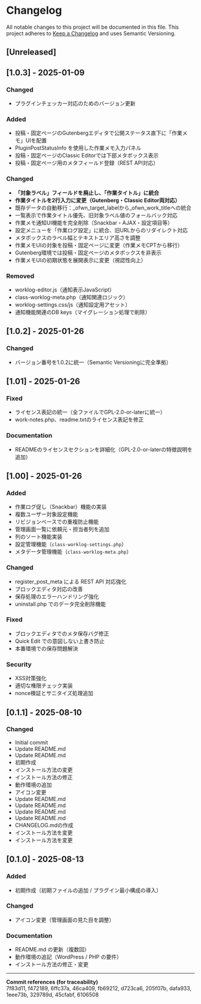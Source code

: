 # Changelog
All notable changes to this project will be documented in this file.
This project adheres to [Keep a Changelog](https://keepachangelog.com/en/1.0.0/) and uses Semantic Versioning.

## [Unreleased]

## [1.0.3] - 2025-01-09
### Changed
- プラグインチェッカー対応のためのバージョン更新
### Added
- 投稿・固定ページのGutenbergエディタで公開ステータス直下に「作業メモ」UIを配置
- PluginPostStatusInfo を使用した作業メモ入力パネル
- 投稿・固定ページのClassic Editorでは下部メタボックス表示
- 投稿・固定ページ用のメタフィールド登録（REST API対応）

### Changed
- **「対象ラベル」フィールドを廃止し、「作業タイトル」に統合**
- **作業タイトルを2行入力に変更（Gutenberg・Classic Editor両対応）**
- 既存データの自動移行：_ofwn_target_labelから_ofwn_work_titleへの統合
- 一覧表示で作業タイトル優先、旧対象ラベル値のフォールバック対応
- 作業メモ通知UI機能を完全削除（Snackbar・AJAX・設定項目等）
- 設定メニューを「作業ログ設定」に統合、旧URLからのリダイレクト対応
- メタボックスのラベル幅とテキストエリア高さを調整
- 作業メモUIの対象を投稿・固定ページに変更（作業メモCPTから移行）
- Gutenberg環境では投稿・固定ページのメタボックスを非表示
- 作業メモUIの初期状態を展開表示に変更（視認性向上）

### Removed
- worklog-editor.js（通知表示JavaScript）
- class-worklog-meta.php（通知関連ロジック）
- worklog-settings.css/js（通知設定用アセット）
- 通知機能関連のDB keys（マイグレーション処理で削除）

## [1.0.2] - 2025-01-26
### Changed
- バージョン番号を1.0.2に統一（Semantic Versioningに完全準拠）

## [1.01] - 2025-01-26
### Fixed
- ライセンス表記の統一（全ファイルでGPL-2.0-or-laterに統一）
- work-notes.php、readme.txtのライセンス表記を修正

### Documentation  
- READMEのライセンスセクションを詳細化（GPL-2.0-or-laterの特徴説明を追加）

## [1.00] - 2025-01-26
### Added
- 作業ログ促し（Snackbar）機能の実装
- 複数ユーザー対象設定機能
- リビジョンベースでの重複防止機能
- 管理画面一覧に依頼元・担当者列を追加
- 列のソート機能実装
- 設定管理機能（`class-worklog-settings.php`）
- メタデータ管理機能（`class-worklog-meta.php`）

### Changed
- register_post_meta による REST API 対応強化
- ブロックエディタ対応の改善
- 保存処理のエラーハンドリング強化
- uninstall.php でのデータ完全削除機能

### Fixed
- ブロックエディタでのメタ保存バグ修正
- Quick Edit での意図しない上書き防止
- 本番環境での保存問題解決

### Security
- XSS対策強化
- 適切な権限チェック実装
- nonce検証とサニタイズ処理追加

## [0.1.1] - 2025-08-10
### Changed
- Initial commit
- Update README.md
- Update README.md
- 初期作成
- インストール方法の変更
- インストール方法の修正
- 動作環境の追加
- アイコン変更
- Update README.md
- Update README.md
- Update README.md
- Update README.md
- CHANGELOG.mdの作成
- インストール方法を変更
- インストール方法を変更


## [0.1.0] - 2025-08-13
### Added
- 初期作成（初期ファイルの追加 / プラグイン最小構成の導入）

### Changed
- アイコン変更（管理画面の見た目を調整）

### Documentation
- README.md の更新（複数回）
- 動作環境の追記（WordPress / PHP の要件）
- インストール方法の修正・変更

---
**Commit references (for traceability)**  
7f83d11, f472189, 6ffc37a, 46ca409, fb69212, d723ca6, 205f07b, dafa933, 1eee73b, 329789d, 45cfabf, 6106508
